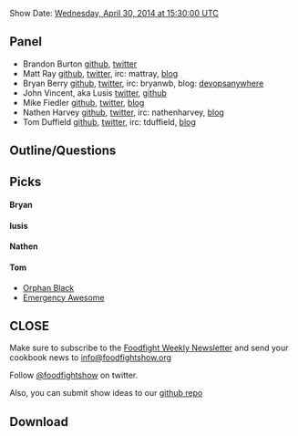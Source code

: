 Show Date:  [Wednesday, April 30, 2014 at 15:30:00 UTC](http://www.timeanddate.com/worldclock/fixedtime.html?msg=Food+Fight+Show+-+Cookbook+Patterns&iso=20140430T1130&p1=419&ah=1)

Panel<a name="panel"></a>
-----

* Brandon Burton [github](http://github.com/solarce), [twitter](https://twitter.com/solarce)
* Matt Ray [github](http://github.com/mattray), [twitter](http://twitter.com/mattray), irc: mattray, [blog](http://www.leastresistance.net/)
* Bryan Berry [github](http://github.com/bryanwb), [twitter](http://twitter.com/bryanwb), irc: bryanwb, blog: [devopsanywhere](http://devopsanywhere.blogspot.com)
* John Vincent, aka Lusis [twitter](https://twitter.com/#!/lusis), [github](https://github.com/lusis)
* Mike Fiedler [github](http://github.com/miketheman), [twitter](http://twitter.com/mikefiedler), [blog](http://www.miketheman.net)
* Nathen Harvey [github](http://github.com/nathenharvey), [twitter](http://twitter.com/nathenharvey), irc: nathenharvey, [blog](http://nathenharvey.com)
* Tom Duffield [github](http://github.com/tomduffield), [twitter](http://twitter.com/tduffield), irc: tduffield, [blog](http://tomduffield.com)


Outline/Questions
-----------------



Picks<a name="picks"></a>
-----

#### Bryan  

#### lusis  

#### Nathen  

#### Tom
* [Orphan Black](http://www.bbcamerica.com/orphan-black/)
* [Emergency Awesome](https://www.youtube.com/user/emergencyawesome)



CLOSE
-----

Make sure to subscribe to the [Foodfight Weekly Newsletter](http://bit.ly/ffsmail) and send your cookbook
news to info@foodfightshow.org

Follow [@foodfightshow](http://twitter.com/foodfightshow) on twitter.

Also, you can submit show ideas to our [github repo](https://github.com/foodfight/showz)



Download
--------
